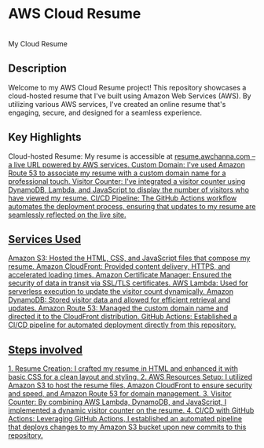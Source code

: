<h1>AWS Cloud Resume </h1>

<br />
My Cloud Resume
<br />

<h2>Description </h2>

Welcome to my AWS Cloud Resume project! This repository showcases a cloud-hosted resume that I've built using Amazon Web Services (AWS). By utilizing various AWS services, I've created an online resume that's engaging, secure, and designed for a seamless experience. <br />


<h2>Key Highlights</h2>

Cloud-hosted Resume: My resume is accessible at <a href="https://resume.awchanna.com">resume.awchanna.com – a live URL powered by AWS services.
Custom Domain: I've used Amazon Route 53 to associate my resume with a custom domain name for a professional touch.
Visitor Counter: I've integrated a visitor counter using DynamoDB, Lambda, and JavaScript to display the number of visitors who have viewed my resume.
CI/CD Pipeline: The GitHub Actions workflow automates the deployment process, ensuring that updates to my resume are seamlessly reflected on the live site.

<h2>Services Used</h2>

Amazon S3: Hosted the HTML, CSS, and JavaScript files that compose my resume.
Amazon CloudFront: Provided content delivery, HTTPS, and accelerated loading times.
Amazon Certificate Manager: Ensured the security of data in transit via SSL/TLS certificates.
AWS Lambda: Used for serverless execution to update the visitor count dynamically.
Amazon DynamoDB: Stored visitor data and allowed for efficient retrieval and updates.
Amazon Route 53: Managed the custom domain name and directed it to the CloudFront distribution.
GitHub Actions: Established a CI/CD pipeline for automated deployment directly from this repository.

<h2>Steps involved </h2>
1. Resume Creation: I crafted my resume in HTML and enhanced it with basic CSS for a clean layout and styling.
2. AWS Resources Setup: I utilized Amazon S3 to host the resume files, Amazon CloudFront to ensure security and speed, and Amazon Route 53 for domain management.
3. Visitor Counter: By combining AWS Lambda, DynamoDB, and JavaScript, I implemented a dynamic visitor counter on the resume.
4. CI/CD with GitHub Actions: Leveraging GitHub Actions, I established an automated pipeline that deploys changes to my Amazon S3 bucket upon new commits to this repository.








 

 


